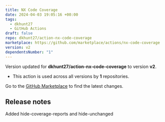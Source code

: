 ```yaml
---
title: NX Code Coverage
date: 2024-04-03 19:05:16 +00:00
tags:
  - dkhunt27
  - GitHub Actions
draft: false
repo: dkhunt27/action-nx-code-coverage
marketplace: https://github.com/marketplace/actions/nx-code-coverage
version: v2
dependentsNumber: "1"
---
```



Version updated for **dkhunt27/action-nx-code-coverage** to version **v2**.
- This action is used across all versions by **1** repositories.

Go to the [GitHub Marketplace](https://github.com/marketplace/actions/nx-code-coverage) to find the latest changes.

## Release notes

Added hide-coverage-reports and hide-unchanged
